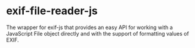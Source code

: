 # exif-file-reader-js
The wrapper for exif-js that provides an easy API for working with a JavaScript File object directly and with the support of formatting values of EXIF.
